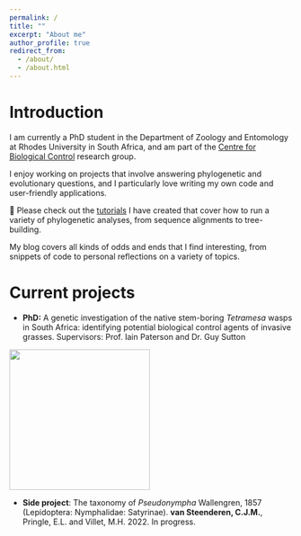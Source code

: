 ```yaml
---
permalink: /
title: ""
excerpt: "About me"
author_profile: true
redirect_from: 
  - /about/
  - /about.html
---
```


# Introduction

I am currently a PhD student in the Department of Zoology and Entomology at Rhodes University in South Africa, and am part of the [Centre for Biological Control](https://www.ru.ac.za/centreforbiologicalcontrol/) research group. 

I enjoy working on projects that involve answering phylogenetic and evolutionary questions, and I particularly love writing my own code and user-friendly applications. 

📌 Please check out the [tutorials](https://github.com/clarkevansteenderen/CBC_Tutorials) I have created that cover how to run a variety of phylogenetic analyses, from sequence alignments to tree-building.

My blog covers all kinds of odds and ends that I find interesting, from snippets of code to personal reflections on a variety of topics.

# Current projects

* **PhD:** A genetic investigation of the native stem-boring *Tetramesa* wasps in South Africa: identifying potential biological control agents of invasive grasses. Supervisors: Prof. Iain Paterson and Dr. Guy Sutton

<img src= "https://github.com/clarkevansteenderen/clarkevansteenderen.github.io/blob/master/images/tetramesa_webpage.png" height = 250>

* **Side project**: The taxonomy of *Pseudonympha* Wallengren, 1857 (Lepidoptera: Nymphalidae: Satyrinae). **van Steenderen, C.J.M.**, Pringle, E.L. and Villet, M.H. 2022. In progress.
